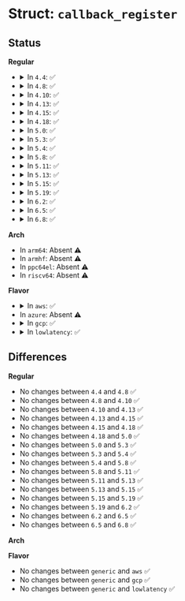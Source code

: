 # Struct: <code>callback_register</code>

## Status
<b>Regular</b>
<ul>
<li>
<details>
<summary>In <code>4.4</code>: ✅</summary>

```c
struct callback_register {
    uint16_t type;
    uint16_t flags;
    xen_callback_t address;
};
```
</details>
</li>
<li>
<details>
<summary>In <code>4.8</code>: ✅</summary>

```c
struct callback_register {
    uint16_t type;
    uint16_t flags;
    xen_callback_t address;
};
```
</details>
</li>
<li>
<details>
<summary>In <code>4.10</code>: ✅</summary>

```c
struct callback_register {
    uint16_t type;
    uint16_t flags;
    xen_callback_t address;
};
```
</details>
</li>
<li>
<details>
<summary>In <code>4.13</code>: ✅</summary>

```c
struct callback_register {
    uint16_t type;
    uint16_t flags;
    xen_callback_t address;
};
```
</details>
</li>
<li>
<details>
<summary>In <code>4.15</code>: ✅</summary>

```c
struct callback_register {
    uint16_t type;
    uint16_t flags;
    xen_callback_t address;
};
```
</details>
</li>
<li>
<details>
<summary>In <code>4.18</code>: ✅</summary>

```c
struct callback_register {
    uint16_t type;
    uint16_t flags;
    xen_callback_t address;
};
```
</details>
</li>
<li>
<details>
<summary>In <code>5.0</code>: ✅</summary>

```c
struct callback_register {
    uint16_t type;
    uint16_t flags;
    xen_callback_t address;
};
```
</details>
</li>
<li>
<details>
<summary>In <code>5.3</code>: ✅</summary>

```c
struct callback_register {
    uint16_t type;
    uint16_t flags;
    xen_callback_t address;
};
```
</details>
</li>
<li>
<details>
<summary>In <code>5.4</code>: ✅</summary>

```c
struct callback_register {
    uint16_t type;
    uint16_t flags;
    xen_callback_t address;
};
```
</details>
</li>
<li>
<details>
<summary>In <code>5.8</code>: ✅</summary>

```c
struct callback_register {
    uint16_t type;
    uint16_t flags;
    xen_callback_t address;
};
```
</details>
</li>
<li>
<details>
<summary>In <code>5.11</code>: ✅</summary>

```c
struct callback_register {
    uint16_t type;
    uint16_t flags;
    xen_callback_t address;
};
```
</details>
</li>
<li>
<details>
<summary>In <code>5.13</code>: ✅</summary>

```c
struct callback_register {
    uint16_t type;
    uint16_t flags;
    xen_callback_t address;
};
```
</details>
</li>
<li>
<details>
<summary>In <code>5.15</code>: ✅</summary>

```c
struct callback_register {
    uint16_t type;
    uint16_t flags;
    xen_callback_t address;
};
```
</details>
</li>
<li>
<details>
<summary>In <code>5.19</code>: ✅</summary>

```c
struct callback_register {
    uint16_t type;
    uint16_t flags;
    xen_callback_t address;
};
```
</details>
</li>
<li>
<details>
<summary>In <code>6.2</code>: ✅</summary>

```c
struct callback_register {
    uint16_t type;
    uint16_t flags;
    xen_callback_t address;
};
```
</details>
</li>
<li>
<details>
<summary>In <code>6.5</code>: ✅</summary>

```c
struct callback_register {
    uint16_t type;
    uint16_t flags;
    xen_callback_t address;
};
```
</details>
</li>
<li>
<details>
<summary>In <code>6.8</code>: ✅</summary>

```c
struct callback_register {
    uint16_t type;
    uint16_t flags;
    xen_callback_t address;
};
```
</details>
</li>
</ul>
<b>Arch</b>
<ul>
<li>
In <code>arm64</code>: Absent ⚠️
</li>
<li>
In <code>armhf</code>: Absent ⚠️
</li>
<li>
In <code>ppc64el</code>: Absent ⚠️
</li>
<li>
In <code>riscv64</code>: Absent ⚠️
</li>
</ul>
<b>Flavor</b>
<ul>
<li>
<details>
<summary>In <code>aws</code>: ✅</summary>

```c
struct callback_register {
    uint16_t type;
    uint16_t flags;
    xen_callback_t address;
};
```
</details>
</li>
<li>
In <code>azure</code>: Absent ⚠️
</li>
<li>
<details>
<summary>In <code>gcp</code>: ✅</summary>

```c
struct callback_register {
    uint16_t type;
    uint16_t flags;
    xen_callback_t address;
};
```
</details>
</li>
<li>
<details>
<summary>In <code>lowlatency</code>: ✅</summary>

```c
struct callback_register {
    uint16_t type;
    uint16_t flags;
    xen_callback_t address;
};
```
</details>
</li>
</ul>

## Differences
<b>Regular</b>
<ul>
<li>
No changes between <code>4.4</code> and <code>4.8</code> ✅
</li>
<li>
No changes between <code>4.8</code> and <code>4.10</code> ✅
</li>
<li>
No changes between <code>4.10</code> and <code>4.13</code> ✅
</li>
<li>
No changes between <code>4.13</code> and <code>4.15</code> ✅
</li>
<li>
No changes between <code>4.15</code> and <code>4.18</code> ✅
</li>
<li>
No changes between <code>4.18</code> and <code>5.0</code> ✅
</li>
<li>
No changes between <code>5.0</code> and <code>5.3</code> ✅
</li>
<li>
No changes between <code>5.3</code> and <code>5.4</code> ✅
</li>
<li>
No changes between <code>5.4</code> and <code>5.8</code> ✅
</li>
<li>
No changes between <code>5.8</code> and <code>5.11</code> ✅
</li>
<li>
No changes between <code>5.11</code> and <code>5.13</code> ✅
</li>
<li>
No changes between <code>5.13</code> and <code>5.15</code> ✅
</li>
<li>
No changes between <code>5.15</code> and <code>5.19</code> ✅
</li>
<li>
No changes between <code>5.19</code> and <code>6.2</code> ✅
</li>
<li>
No changes between <code>6.2</code> and <code>6.5</code> ✅
</li>
<li>
No changes between <code>6.5</code> and <code>6.8</code> ✅
</li>
</ul>
<b>Arch</b>
<ul>
</ul>
<b>Flavor</b>
<ul>
<li>
No changes between <code>generic</code> and <code>aws</code> ✅
</li>
<li>
No changes between <code>generic</code> and <code>gcp</code> ✅
</li>
<li>
No changes between <code>generic</code> and <code>lowlatency</code> ✅
</li>
</ul>
